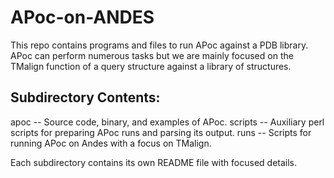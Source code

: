 # APoc-on-ANDES

This repo contains programs and files to run APoc against a PDB library. APoc can perform numerous tasks but we are mainly focused on the TMalign function of a query structure against a library of structures. 

## Subdirectory Contents:
apoc -- Source code, binary, and examples of APoc.
scripts -- Auxiliary perl scripts for preparing APoc runs and parsing its output.
runs -- Scripts for running APoc on Andes with a focus on TMalign. 

Each subdirectory contains its own README file with focused details. 

